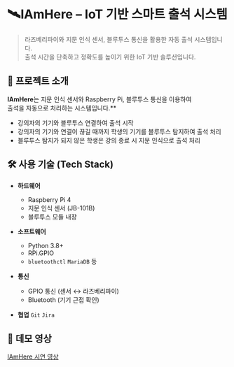 # 🛰IAmHere – IoT 기반 스마트 출석 시스템

> 라즈베리파이와 지문 인식 센서, 블루투스 통신을 활용한 자동 출석 시스템입니다.  
> 출석 시간을 단축하고 정확도를 높이기 위한 IoT 기반 솔루션입니다.

## 📌 프로젝트 소개

**IAmHere**는 지문 인식 센서와 Raspberry Pi, 블루투스 통신을 이용하여  
출석을 자동으로 처리하는 시스템입니다.**

- 강의자의 기기와 블루투스 연결하여 출석 시작
- 강의자의 기기와 연결이 끊길 때까지 학생의 기기를 블루투스 탐지하여 출석 처리
- 블루투스 탐지가 되지 않은 학생은 강의 종료 시 지문 인식으로 출석 처리

## 🛠️ 사용 기술 (Tech Stack)

- **하드웨어**
  - Raspberry Pi 4
  - 지문 인식 센서 (JB-101B)
  - 블루투스 모듈 내장

- **소프트웨어**
  - Python 3.8+
  - RPi.GPIO
  - `bluetoothctl` `MariaDB` 등

- **통신**
  - GPIO 통신 (센서 ↔ 라즈베리파이)
  - Bluetooth (기기 근접 확인)
 
- **협업**
  `Git` `Jira`

## 👀 데모 영상
[IAmHere 시연 영상](https://youtu.be/DxXN-7ntfTQhttps://youtu.be/DxXN-7ntfTQ)
